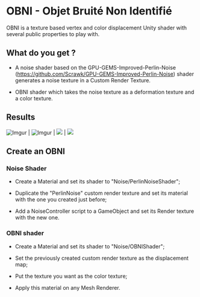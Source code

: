 # OBNI - Objet Bruité Non Identifié

OBNI is a texture based vertex and color displacement Unity shader with several public properties to play with.

## What do you get ? 

- A noise shader based on the GPU-GEMS-Improved-Perlin-Noise (https://github.com/Scrawk/GPU-GEMS-Improved-Perlin-Noise) shader generates a noise texture in a Custom Render Texture.

- OBNI shader which takes the noise texture as a deformation texture and a color texture. 

## Results 

![Imgur](https://i.imgur.com/xrW9Os5.gif)  | 
![Imgur](https://i.imgur.com/0pCis9L.gif) |
![](https://github.com/alexbourgeois/OBNI/blob/master/Results/ezgif.com-gif-maker.gif)   |    ![](https://github.com/alexbourgeois/OBNI/blob/master/Results/ezgif.com-optimize.gif) 

## Create an OBNI

### Noise Shader

- Create a Material and set its shader to "Noise/PerlinNoiseShader";

- Duplicate the "PerlinNoise" custom render texture and set its material with the one you created just before;

- Add a NoiseController script to a GameObject and set its Render texture with the new one.

### OBNI shader

- Create a Material and set its shader to "Noise/OBNIShader";

- Set the previously created custom render texture as the displacement map;

- Put the texture you want as the color texture;

- Apply this material on any Mesh Renderer.
